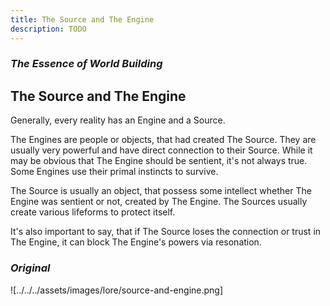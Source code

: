```yaml
---
title: The Source and The Engine
description: TODO
---
```


### *The Essence of World Building*
## The Source and The Engine
Generally, every reality has an Engine and a Source.

The Engines are people or objects, that had created The Source. They are usually very powerful and have direct connection to their Source. While it may be obvious that The Engine should be sentient, it's not always true. Some Engines use their primal instincts to survive.

The Source is usually an object, that possess some intellect whether The Engine was sentient or not, created by The Engine. The Sources usually create various lifeforms to protect itself.

It's also important to say, that if The Source loses the connection or trust in The Engine, it can block The Engine's powers via resonation.

### *Original*
![../../../assets/images/lore/source-and-engine.png]